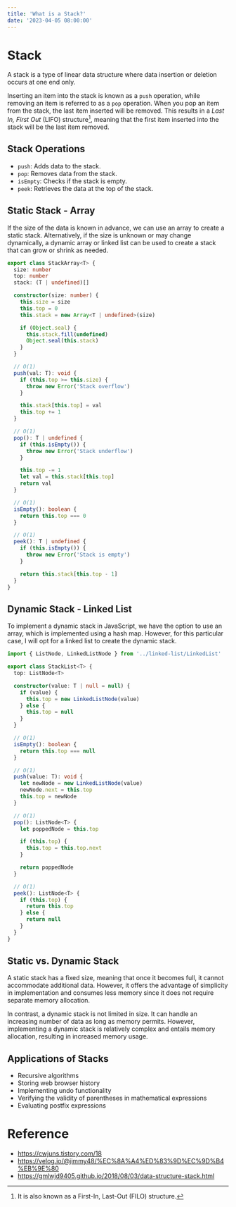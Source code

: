 ```yaml
---
title: 'What is a Stack?'
date: '2023-04-05 08:00:00'
---
```


# Stack

A stack is a type of linear data structure where data insertion or deletion occurs at one end only.

Inserting an item into the stack is known as a `push` operation, while removing an item is referred to as a `pop` operation. When you pop an item from the stack, the last item inserted will be removed. This results in a _Last In, First Out_ (LIFO) structure[^1], meaning that the first item inserted into the stack will be the last item removed.

## Stack Operations

- `push`: Adds data to the stack.
- `pop`: Removes data from the stack.
- `isEmpty`: Checks if the stack is empty.
- `peek`: Retrieves the data at the top of the stack.

## Static Stack - Array

If the size of the data is known in advance, we can use an array to create a static stack. Alternatively, if the size is unknown or may change dynamically, a dynamic array or linked list can be used to create a stack that can grow or shrink as needed.

```ts
export class StackArray<T> {
  size: number
  top: number
  stack: (T | undefined)[]

  constructor(size: number) {
    this.size = size
    this.top = 0
    this.stack = new Array<T | undefined>(size)

    if (Object.seal) {
      this.stack.fill(undefined)
      Object.seal(this.stack)
    }
  }

  // O(1)
  push(val: T): void {
    if (this.top >= this.size) {
      throw new Error('Stack overflow')
    }

    this.stack[this.top] = val
    this.top += 1
  }

  // O(1)
  pop(): T | undefined {
    if (this.isEmpty()) {
      throw new Error('Stack underflow')
    }

    this.top -= 1
    let val = this.stack[this.top]
    return val
  }

  // O(1)
  isEmpty(): boolean {
    return this.top === 0
  }

  // O(1)
  peek(): T | undefined {
    if (this.isEmpty()) {
      throw new Error('Stack is empty')
    }

    return this.stack[this.top - 1]
  }
}
```

## Dynamic Stack - Linked List

To implement a dynamic stack in JavaScript, we have the option to use an array, which is implemented using a hash map. However, for this particular case, I will opt for a linked list to create the dynamic stack.

```ts
import { ListNode, LinkedListNode } from '../linked-list/LinkedList'

export class StackList<T> {
  top: ListNode<T>

  constructor(value: T | null = null) {
    if (value) {
      this.top = new LinkedListNode(value)
    } else {
      this.top = null
    }
  }

  // O(1)
  isEmpty(): boolean {
    return this.top === null
  }

  // O(1)
  push(value: T): void {
    let newNode = new LinkedListNode(value)
    newNode.next = this.top
    this.top = newNode
  }

  // O(1)
  pop(): ListNode<T> {
    let poppedNode = this.top

    if (this.top) {
      this.top = this.top.next
    }

    return poppedNode
  }

  // O(1)
  peek(): ListNode<T> {
    if (this.top) {
      return this.top
    } else {
      return null
    }
  }
}
```

## Static vs. Dynamic Stack

A static stack has a fixed size, meaning that once it becomes full, it cannot accommodate additional data. However, it offers the advantage of simplicity in implementation and consumes less memory since it does not require separate memory allocation.

In contrast, a dynamic stack is not limited in size. It can handle an increasing number of data as long as memory permits. However, implementing a dynamic stack is relatively complex and entails memory allocation, resulting in increased memory usage.

## Applications of Stacks

- Recursive algorithms
- Storing web browser history
- Implementing undo functionality
- Verifying the validity of parentheses in mathematical expressions
- Evaluating postfix expressions

# Reference

- <https://cwjuns.tistory.com/18>
- <https://velog.io/@jimmy48/%EC%8A%A4%ED%83%9D%EC%9D%B4%EB%9E%80>
- <https://gmlwjd9405.github.io/2018/08/03/data-structure-stack.html>

[^1]: It is also known as a First-In, Last-Out (FILO) structure.
